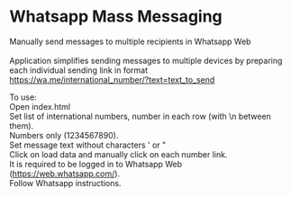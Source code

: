 # Whatsapp Mass Messaging

Manually send messages to multiple recipients in Whatsapp Web<br /><br />
Application simplifies sending messages to multiple devices by preparing each individual sending link in format<br />
https://wa.me/international_number/?text=text_to_send<br />

To use:<br />
Open index.html<br />
Set list of international numbers, number in each row (with \n between them).<br />
Numbers only (1234567890).<br />
Set message text without characters ' or "<br />
Click on load data and manually click on each number link.<br />
It is required to be logged in to Whatsapp Web (https://web.whatsapp.com/).<br />
Follow Whatsapp instructions.
